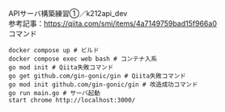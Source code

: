 APIサーバ構築練習①／k212api_dev  
参考記事：https://qiita.com/smi/items/4a7149759bad15f966a0  
コマンド  
```
docker compose up # ビルド
docker compose exec web bash # コンテナ入系
go mod init # Qiita失敗コマンド
go get github.com/gin-gonic/gin # Qiita失敗コマンド
go mod init github.com/gin-gonic/gin # 改造成功コマンド
go run main.go # サーバ起動
start chrome http://localhost:3000/
```
